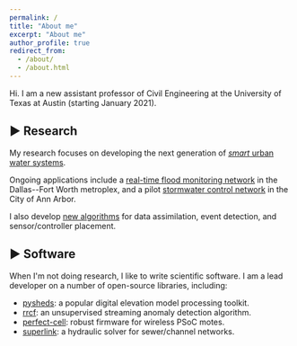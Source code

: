 ```yaml
---
permalink: /
title: "About me"
excerpt: "About me"
author_profile: true
redirect_from: 
  - /about/
  - /about.html
---
```


Hi. I am a new assistant professor of Civil Engineering at the University of Texas at Austin (starting January 2021).

▶ Research
------

My research focuses on developing the next generation of [*smart* urban water systems](https://mdbartos.github.io/academicpages.github.io/publication/2017-12-22-open).

<!-- These systems use real-time monitoring and control to mitigate flash floods, limit pollutant loads and reduce operational costs. -->

Ongoing applications include a [real-time flood monitoring network](https://mdbartos.github.io/academicpages.github.io/publication/2019-02-27-hydrologic) in the Dallas--Fort Worth metroplex, and a pilot [stormwater control network](https://mdbartos.github.io/academicpages.github.io/publication/2018-07-13-shaping) in the City of Ann Arbor. 

I also develop [new algorithms](https://mdbartos.github.io/academicpages.github.io/publication/2019-03-28-hydrograph) for data assimilation, event detection, and sensor/controller placement. 

▶ Software
------

When I'm not doing research, I like to write scientific software. I am a lead developer on a number of open-source libraries, including:

- [pysheds](https://github.com/mdbartos/pysheds): a popular digital elevation model processing toolkit.
- [rrcf](https://github.com/kLabUM/rrcf): an unsupervised streaming anomaly detection algorithm.
- [perfect-cell](https://github.com/open-storm/perfect-cell): robust firmware for wireless PSoC motes.
- [superlink](https://github.com/mdbartos/superlink): a hydraulic solver for sewer/channel networks.

<!-- Interests -->
<!-- ------ -->

<!-- - Hydrodynamics -->
<!-- - Wireless sensor networks -->
<!-- - Embedded systems -->
<!-- - Signal processing -->
<!-- - Data assimilation -->
<!-- - Machine learning -->
<!-- - Real-time control -->
<!-- - Graph theory -->

